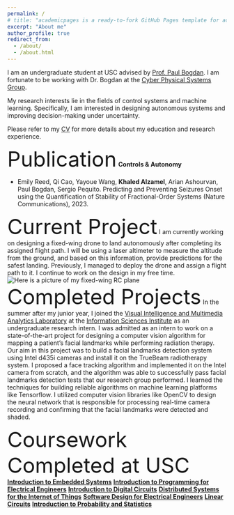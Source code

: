 ```yaml
---
permalink: /
# title: "academicpages is a ready-to-fork GitHub Pages template for academic personal websites"
excerpt: "About me"
author_profile: true
redirect_from: 
  - /about/
  - /about.html
---
```

I am an undergraduate student at USC advised by [Prof. Paul Bogdan](https://cps.usc.edu/). I am fortunate to be working with Dr. Bogdan at the [Cyber Physical Systems Group](https://cps.usc.edu/resAreas.html).

My research interests lie in the fields of control systems and machine learning. Specifically, I am interested in designing autonomous systems and improving decision-making under uncertainty. 

Please refer to my [CV](https://github.com/Midlij/Imidlij.github.io/blob/d8497bbc3c700b01d58766b71f8cc876877b74b5/files/KM_CV.pdf) for more details about my education and research experience.

<font size="+18">Publication</font>
**Controls & Autonomy**
* Emily Reed, Qi Cao, Yayoue Wang, **Khaled Alzamel**, Arian Ashourvan, Paul Bogdan, Sergio Pequito. Predicting and Preventing Seizures Onset using the Quantification of Stability of Fractional-Order Systems (Nature Communications), 2023.

<font size="+18">Current Project</font>
I am currently working on designing a fixed-wing drone to land autonomously after completing its assigned flight path. I will be using a laser altimeter to measure the altitude from the ground, and based on this information, provide predictions for the safest landing. Previously, I managed to deploy the drone and assign a flight path to it. I continue to work on the design in my free time.
![Here is a picture of my fixed-wing RC plane](https://github.com/Midlij/midlij.github.io/blob/master/images/Fixed-wing.jpg)
<font size="+18">Completed Projects</font>
In the summer after my junior year, I joined the [Visual Intelligence and Multimedia Analytics Laboratory](https://vimal.isi.edu) at the [Information Sciences Institute](https://www.isi.edu/) as an undergraduate research intern. I was admitted as an intern to work on a state-of-the-art project for designing a computer vision algorithm for mapping a patient’s facial landmarks while performing radiation therapy. Our aim in this project was to build a facial landmarks detection system using Intel d435i cameras and install it on the TrueBeam radiotherapy system. I proposed a face tracking algorithm and implemented it on the Intel camera from scratch, and the algorithm was able to successfully pass facial landmarks detection tests that our research group performed. I learned the techniques for building reliable algorithms on machine learning platforms like Tensorflow. I utilized computer vision libraries like OpenCV to design the neural network that is responsible for processing real-time camera recording and confirming that the facial landmarks were detected and shaded.

<font size="+18">Coursework Completed at USC</font>
**[Introduction to Embedded Systems](https://classes.usc.edu/term-20223/course/ee-109/)**
**[Introduction to Programming for Electrical Engineers](https://classes.usc.edu/term-20223/course/ee-155/)**
**[Introduction to Digital Circuits](https://classes.usc.edu/term-20223/course/ee-354/)**
**[Distributed Systems for the Internet of Things](https://classes.usc.edu/term-20223/course/ee-250/)**
**[Software Design for Electrical Engineers](https://classes.usc.edu/term-20223/course/ee-355/)**
**[Linear Circuits](https://classes.usc.edu/term-20223/course/ee-202/)**
**[Introduction to Probability and Statistics](https://classes.usc.edu/term-20223/course/ee-364/)**
